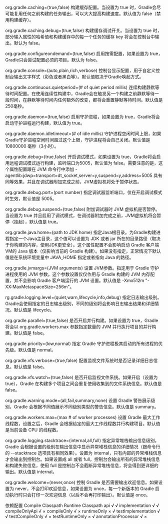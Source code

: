 org.gradle.caching=(true,false)
构建缓存配置。当设置为 true 时，Gradle会尽可能复用任何之前构建的任务输出，可以大大提高构建速度。默认值为 false（禁用构建缓存）。

org.gradle.caching.debug=(true,false)
构建缓存调试开关。当设置为 true 时，部分输入属性的哈希值和构建缓存中的每一个任务的缓存 key 将会在控制台中输出。默认为 false。

org.gradle.configureondemand=(true,false)
启用按需配置，如果设置为 true，Gradle只会尝试配置必须的项目。默认为 false。

org.gradle.console=(auto,plain,rich,verbose)
控制台显示配置，用于自定义控制台输出文字样式（彩色或者黑白等）。默认值取决于Gradle唤起方式。

org.gradle.continuous.quietperiod=(# of quiet period millis)
连续构建静默等待时间配置。在使用连续性构建中，Gradle会在触发另一个构建之前静默等待一段时间，在静默等待时间内任何额外的改变，都将会重置静默等待时间。默认值是250毫秒。

org.gradle.daemon=(true,false)
启用守护进程，如果设置为 true，Gradle将会启动守护进程运行构建，默认值为 true。

org.gradle.daemon.idletimeout=(# of idle millis)
守护进程空闲时间上限，如果Gradle守护进程空闲时间超过这个上限，守护进程将会自己关闭。默认值是 10800000 毫秒（3小时）。

org.gradle.debug=(true,false)
开启调试模式，如果设置为 true，Gradle将会启用远程调试模式运行构建，监听端口为5005，默认值为 false。需要注意的是，这个属性配置跟在 JVM 命令行中添加 -agentlib:jdwp=transport=dt_socket,server=y,suspend=y,address=5005 具有同等效果，并且在调试器附加完成之前，JVM虚拟机将处于暂停状态。

org.gradle.debug.port=(port number)
指定调试器监听端口，仅在开启调试模式时生效，默认值是 5005。

org.gradle.debug.suspend=(true,false)
附加调试器时 JVM 虚拟机是否暂停。当设置为 true 并且启用了调试模式，在调试器附加完成之前，JVM虚拟机将会暂停（挂起），默认值是 true。

org.gradle.java.home=(path to JDK home)
指定Java根目录。为Gradle构建进程指定一个Java主目录，这个值可以设置为 JDK 或者 jar 所在的目录路径（取决于你构建的内容，使用JDK更安全）。这个属性配置不会影响启动 Gradle 客户端VM的 Java 版本（仅影响当前的 Gradle 构建）。如果没有指定，正常情况下默认值是在系统环境变量中 JAVA_HOME 指定或者指向 Java 的路径。

org.gradle.jvmargs=(JVM arguments)
设置 JVM参数。指定用于 Gradle 守护进程使用的 JVM 参数。这个参数设置仅仅作用与 Gradle 构建的 JVM 内存配置，并不会影响 Gradle 客户端运行的 JVM 设置。默认值是 -Xmx512m "-XX:MaxMetaspaceSize=256m"。

rg.gradle.logging.level=(quiet,warn,lifecycle,info,debug)
指定日志输出级别。Gradle会使用指定的日志输出级别，不同的级别将会影响日志输出结果和详细情况。默认值是 lifecycle。

org.gradle.parallel=(true,false)
是否开启并行构建。如果设置为 true，Gradle 将会以 org.gradle.workers.max 参数指定数量的 JVM 并行执行项目的并行构建。默认值是 false。

org.gradle.priority=(low,normal)
指定 Gradle 守护进程极其启动的所有进程的优先级。默认值是 normal。

org.gradle.vfs.verbose=(true,false)
配置监视文件系统时是否记录详细日志信息。默认值是 false。

org.gradle.vfs.watch=(true,false)
是否开启监视文件系统。如果开启（设置为 true），Gradle 在构建多个项目之间会重复使用收集到的文件系统信息。默认值是 false。

org.gradle.warning.mode=(all,fail,summary,none)
设置 Gradle 警告展示级别，Gradle 会根据不同值展示不同级别类型的警告信息。默认值是 summary。

org.gradle.workers.max=(max # of worker processes)
设置 Gradle 最大工作线程数，设置之后，Gradle 会根据给定的最大工作线程数并行构建项目。默认值是当前设备 CPU 的线程数。

org.gradle.logging.stacktrace=(internal,all,full)
指定异常堆栈输出信息级别，Gradle 会根据设置的级别在输出信息中显示异常堆栈信息的详细情况（跟命令行的 --stacktrace 选项具有相同效果）。设置为 internal，只有内部的异常堆栈信息才会输出到控制台。如果设置成 all 或者 full，控制台会输出所有的异常堆栈信息和构建失败信息，使用 full 是控制台不会截断异常堆栈信息，将会得到更详细的输出。默认值是 internal。

org.gradle.welcome=(never,once)
控制 Gradle 是否需要输出欢迎信息。如果设置为 never，不会打印欢迎信息，如果设置为 once，每一个新版本的 Gradle 启动执行时只会打印一次欢迎信息（以后不会再打印输出）。默认值是 once。

依赖配置	Compile Classpath	Runtime Classpath
api	√	√
implementation	√	√
compileOnlyApi	√	×
compileOnly	√	×
runtimeOnly	×	√
testImplementation	√	√
testCompileOnly	√	×
testRuntimeOnly	×	√
annotationProcessor	√	×